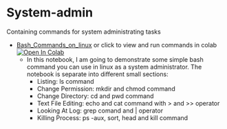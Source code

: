 # System-admin
Containing commands for system administrating tasks

- [Bash_Commands_on_linux](https://github.com/zhx281/System-admin/blob/master/Bash_Commands_on_linux.ipynb) or click to view and run commands in colab <a href="https://colab.research.google.com/github/zhx281/System-admin/blob/master/Bash_Commands_on_linux.ipynb">
  <img src="https://colab.research.google.com/assets/colab-badge.svg" alt="Open In Colab"/></a>
  - In this notebook, I am going to demonstrate some simple bash command you can use in linux as a system administrator. The notebook is separate into different small sections:
    - Listing: ls command
    - Change Permission: mkdir and chmod command
    - Change Directory: cd and pwd command
    - Text File Editing: echo and cat command with > and >> operator
    - Looking At Log: grep comand and | operator
    - Killing Process: ps -aux, sort, head and kill command
